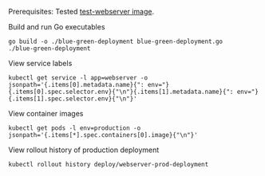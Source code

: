 Prerequisites: Tested [test-webserver image](../../Images/test-webserver).

Build and run Go executables

    go build -o ./blue-green-deployment blue-green-deployment.go 
    ./blue-green-deployment
    
    
View service labels

    kubectl get service -l app=webserver -o jsonpath='{.items[0].metadata.name}{": env="}{.items[0].spec.selector.env}{"\n"}{.items[1].metadata.name}{": env="}{.items[1].spec.selector.env}{"\n"}'
    
    
View container images

    kubectl get pods -l env=production -o jsonpath='{.items[*].spec.containers[0].image}{"\n"}'
    
    
View rollout history of production deployment
    
    kubectl rollout history deploy/webserver-prod-deployment

